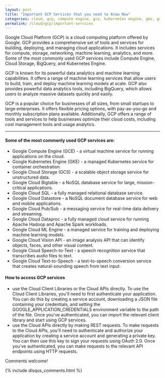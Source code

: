 ```yaml
---
layout: post
title: "Important GCP Services that you need to Know Now"
categories: cloud, gcp, compute engine, gce, kubernetes engine, gke, gcs, bigtable, datastore, pub/sub, dataproc
permalink: /cloud/gcp/important-services
---
```

Google Cloud Platform (GCP) is a cloud computing platform offered by Google. GCP provides a comprehensive set of tools and services for building, deploying, and managing cloud applications. It includes services for compute, storage, networking, machine learning, analytics, and more. Some of the most commonly used GCP services include Compute Engine, Cloud Storage, BigQuery, and Kubernetes Engine.

GCP is known for its powerful data analytics and machine learning capabilities. It offers a range of machine learning services that allow users to build, train, and deploy machine learning models at scale. GCP also provides powerful data analytics tools, including BigQuery, which allows users to analyze massive datasets quickly and easily.

GCP is a popular choice for businesses of all sizes, from small startups to large enterprises. It offers flexible pricing options, with pay-as-you-go and monthly subscription plans available. Additionally, GCP offers a range of tools and services to help businesses optimize their cloud costs, including cost management tools and usage analytics.

---

#### Some of the most commonly used GCP services are:
- Google Compute Engine (GCE) - a virtual machine service for running applications on the cloud.
- Google Kubernetes Engine (GKE) - a managed Kubernetes service for container orchestration.
- Google Cloud Storage (GCS) - a scalable object storage service for unstructured data.
- Google Cloud Bigtable - a NoSQL database service for large, mission-critical applications.
- Google Cloud SQL - a fully managed relational database service.
- Google Cloud Datastore - a NoSQL document database service for web and mobile applications.
- Google Cloud Pub/Sub - a messaging service for real-time data delivery and streaming.
- Google Cloud Dataproc - a fully managed cloud service for running Apache Hadoop and Apache Spark workloads.
- Google Cloud ML Engine - a managed service for training and deploying machine learning models.
- Google Cloud Vision API - an image analysis API that can identify objects, faces, and other visual content.
- Google Cloud Speech-to-Text - a speech recognition service that transcribes audio files to text.
- Google Cloud Text-to-Speech - a text-to-speech conversion service that creates natural-sounding speech from text input.

#### How to access GCP services
- use the Cloud Client Libraries or the Cloud APIs directly. To use the Cloud Client Libraries, you'll need to first authenticate your application. You can do this by creating a service account, downloading a JSON file containing your credentials, and setting the GOOGLE_APPLICATION_CREDENTIALS environment variable to the path of the file. Once you've authenticated, you can import the relevant client library and start using GCP services.
- use the Cloud APIs directly by making REST requests. To make requests to the Cloud APIs, you'll need to authenticate and authorize your application by creating a service account and generating a private key. You can then use this key to sign your requests using OAuth 2.0. Once you've authenticated, you can make requests to the relevant API endpoints using HTTP requests.

Comments welcome!

{% include disqus_comments.html %}
